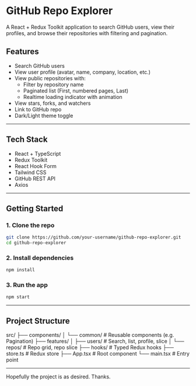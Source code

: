 # GitHub Repo Explorer

A React + Redux Toolkit application to search GitHub users, view their profiles, and browse their repositories with filtering and pagination.

## Features

- Search GitHub users
- View user profile (avatar, name, company, location, etc.)
- View public repositories with:
  - Filter by repository name
  - Paginated list (First, numbered pages, Last)
  - Realtime loading indicator with animation
- View stars, forks, and watchers
- Link to GitHub repo
- Dark/Light theme toggle


---

## Tech Stack

- React + TypeScript
- Redux Toolkit
- React Hook Form
- Tailwind CSS
- GitHub REST API
- Axios

---

## Getting Started

### 1. Clone the repo

```bash
git clone https://github.com/your-username/github-repo-explorer.git
cd github-repo-explorer
```

### 2. Install dependencies
```bash
npm install
```

### 3. Run the app
```bash
npm start
```
---

## Project Structure
src/
├── components/
│   └── common/         # Reusable components (e.g. Pagination)
├── features/
│   ├── users/          # Search, list, profile, slice
│   └── repos/          # Repo grid, repo slice
├── hooks/              # Typed Redux hooks
├── store.ts            # Redux store
├── App.tsx             # Root component
└── main.tsx            # Entry point

---

Hopefully the project is as desired. 
Thanks.